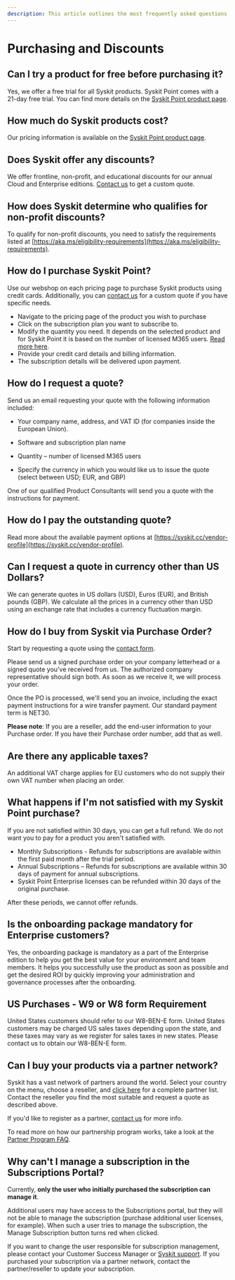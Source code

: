 ```yaml
---
description: This article outlines the most frequently asked questions about purchasing and discounts for Syskit Point.
---
```


# Purchasing and Discounts

## Can I try a product for free before purchasing it? 

Yes, we offer a free trial for all Syskit products. Syskit Point comes with a 21-day free trial. You can find more details on the [Syskit Point product page](https://www.syskit.com/products/point/). 

## How much do Syskit products cost? 

Our pricing information is available on the [Syskit Point product page](https://www.syskit.com/products/point/pricing/).   

## Does Syskit offer any discounts?

We offer frontline, non-profit, and educational discounts for our annual Cloud and Enterprise editions. [Contact us](https://www.syskit.com/company/contact-us) to get a custom quote.

## How does Syskit determine who qualifies for non-profit discounts? 

To qualify for non-profit discounts, you need to satisfy the requirements listed at [https://aka.ms/eligibility-requirements](https://aka.ms/eligibility-requirements).

## How do I purchase Syskit Point? 

Use our webshop on each pricing page to purchase Syskit products using credit cards. Additionally, you can [contact us](https://www.syskit.com/company/contact-us) for a custom quote if you have specific needs.

 * Navigate to the pricing page of the product you wish to purchase 
 * Click on the subscription plan you want to subscribe to. 
 * Modify the quantity you need. It depends on the selected product and for	Syskit Point it is based on the number of licensed M365 users. [Read more here](https://docs.syskit.com/point/faq/purchasing-and-discounts#how-do-i-purchase-syskit-point).
 * Provide your credit card details and billing information. 
 * The subscription details will be delivered upon payment.


## How do I request a quote? 

Send us an email requesting your quote with the following information included: 

* Your company name, address, and VAT ID (for companies inside the European Union). 

* Software and subscription plan name 

* Quantity – number of licensed M365 users 

* Specify the currency in which you would like us to issue the quote (select between USD; EUR, and GBP) 

One of our qualified Product Consultants will send you a quote with the instructions for payment. 

 
## How do I pay the outstanding quote? 

Read more about the available payment options at [https://syskit.cc/vendor-profile](https://syskit.cc/vendor-profile). 

## Can I request a quote in currency other than US Dollars? 

We can generate quotes in US dollars (USD), Euros (EUR), and British pounds (GBP). We calculate all the prices in a currency other than USD using an exchange rate that includes a currency fluctuation margin.

## How do I buy from Syskit via Purchase Order? 

Start by requesting a quote using the [contact form](https://www.syskit.com/contact-us/). 

Please send us a signed purchase order on your company letterhead or a signed quote you've received from us. The authorized company representative should sign both. As soon as we receive it, we will process your order. 

Once the PO is processed, we'll send you an invoice, including the exact payment instructions for a wire transfer payment. Our standard payment term is NET30. 

**Please note**: If you are a reseller, add the end-user information to your Purchase order. If you have their Purchase order number, add that as well.   

## Are there any applicable taxes? 

An additional VAT charge applies for EU customers who do not supply their own VAT number when placing an order.

## What happens if I'm not satisfied with my Syskit Point purchase? 

If you are not satisfied within 30 days, you can get a full refund. We do not want you to pay for a product you aren't satisfied with. 

 * Monthly Subscriptions - Refunds for subscriptions are available within the first paid month after the trial period. 
 * Annual Subscriptions – Refunds for subscriptions are available within 30 days of payment for annual subscriptions.  
* Syskit Point Enterprise licenses can be refunded within 30 days of the original purchase. 

After these periods, we cannot offer refunds.  

## Is the onboarding package mandatory for Enterprise customers? 

Yes, the onboarding package is mandatory as a part of the Enterprise edition to help you get the best value for your environment and team members. It helps you successfully use the product as soon as possible and get the desired ROI by quickly improving your administration and governance processes after the onboarding. 

## US Purchases - W9 or W8 form Requirement 

United States customers should refer to our W8-BEN-E form. United States customers may be charged US sales taxes depending upon the state, and these taxes may vary as we register for sales taxes in new states. Please contact us to obtain our W8-BEN-E form. 

## Can I buy your products via a partner network? 

Syskit has a vast network of partners around the world. Select your country on the menu, choose a reseller, and [click here](https://www.syskit.com/company/partners/) for a complete partner list. Contact the reseller you find the most suitable and request a quote as described above.  

If you'd like to register as a partner, [contact us](https://www.syskit.com/contact-us/) for more info. 

To read more on how our partnership program works, take a look at the [Partner Program FAQ](../faq/partner-program.md). 

## Why can't I manage a subscription in the Subscriptions Portal?
Currently, **only the user who initially purchased the subscription can manage it**.

Additional users may have access to the Subscriptions portal, but they will not be able to manage the subscription (purchase additional user licenses, for example). When such a user tries to manage the subscription, the Manage Subscription button turns red when clicked.

If you want to change the user responsible for subscription management, please contact your Customer Success Manager or [Syskit support](https://support.syskit.com/hc/en-us).
If you purchased your subscription via a partner network, contact the partner/reseller to update your subscription. 



